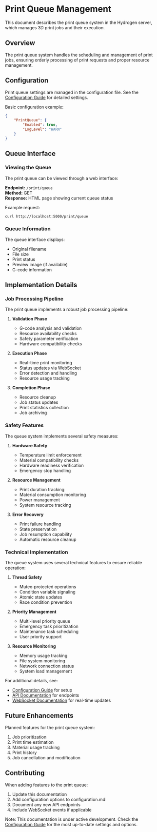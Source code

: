 # Print Queue Management

This document describes the print queue system in the Hydrogen server, which manages 3D print jobs and their execution.

## Overview

The print queue system handles the scheduling and management of print jobs, ensuring orderly processing of print requests and proper resource management.

## Configuration

Print queue settings are managed in the configuration file. See the [Configuration Guide](./configuration.md#print-job-management-printqueue) for detailed settings.

Basic configuration example:
```json
{
    "PrintQueue": {
        "Enabled": true,
        "LogLevel": "WARN"
    }
}
```

## Queue Interface

### Viewing the Queue

The print queue can be viewed through a web interface:

**Endpoint:** `/print/queue`  
**Method:** GET  
**Response:** HTML page showing current queue status

Example request:
```bash
curl http://localhost:5000/print/queue
```

### Queue Information

The queue interface displays:
- Original filename
- File size
- Print status
- Preview image (if available)
- G-code information

## Implementation Details

### Job Processing Pipeline

The print queue implements a robust job processing pipeline:

1. **Validation Phase**
   - G-code analysis and validation
   - Resource availability checks
   - Safety parameter verification
   - Hardware compatibility checks

2. **Execution Phase**
   - Real-time print monitoring
   - Status updates via WebSocket
   - Error detection and handling
   - Resource usage tracking

3. **Completion Phase**
   - Resource cleanup
   - Job status updates
   - Print statistics collection
   - Job archiving

### Safety Features

The queue system implements several safety measures:

1. **Hardware Safety**
   - Temperature limit enforcement
   - Material compatibility checks
   - Hardware readiness verification
   - Emergency stop handling

2. **Resource Management**
   - Print duration tracking
   - Material consumption monitoring
   - Power management
   - System resource tracking

3. **Error Recovery**
   - Print failure handling
   - State preservation
   - Job resumption capability
   - Automatic resource cleanup

### Technical Implementation

The queue system uses several technical features to ensure reliable operation:

1. **Thread Safety**
   - Mutex-protected operations
   - Condition variable signaling
   - Atomic state updates
   - Race condition prevention

2. **Priority Management**
   - Multi-level priority queue
   - Emergency task prioritization
   - Maintenance task scheduling
   - User priority support

3. **Resource Monitoring**
   - Memory usage tracking
   - File system monitoring
   - Network connection status
   - System load management

For additional details, see:
- [Configuration Guide](./configuration.md) for setup
- [API Documentation](./api.md) for endpoints
- [WebSocket Documentation](./web_socket.md) for real-time updates

## Future Enhancements

Planned features for the print queue system:
1. Job prioritization
2. Print time estimation
3. Material usage tracking
4. Print history
5. Job cancellation and modification

## Contributing

When adding features to the print queue:
1. Update this documentation
2. Add configuration options to configuration.md
3. Document any new API endpoints
4. Include WebSocket events if applicable

Note: This documentation is under active development. Check the [Configuration Guide](./configuration.md#print-job-management-printqueue) for the most up-to-date settings and options.